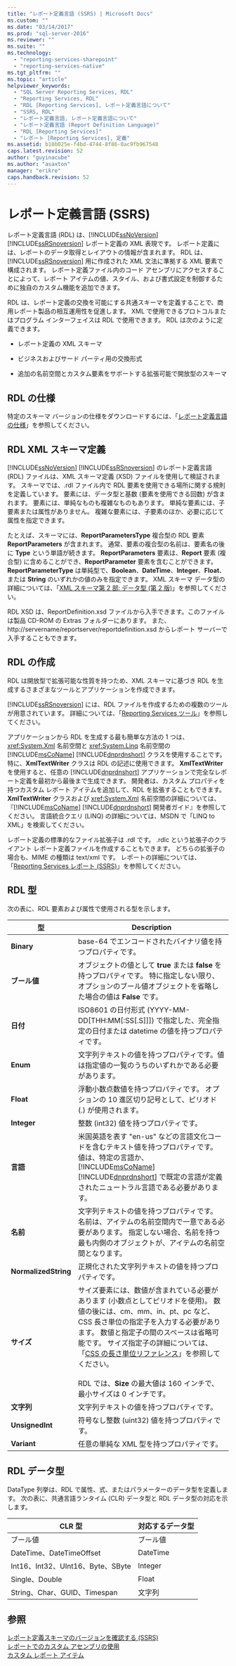 ```yaml
---
title: "レポート定義言語 (SSRS) | Microsoft Docs"
ms.custom: ""
ms.date: "03/14/2017"
ms.prod: "sql-server-2016"
ms.reviewer: ""
ms.suite: ""
ms.technology: 
  - "reporting-services-sharepoint"
  - "reporting-services-native"
ms.tgt_pltfrm: ""
ms.topic: "article"
helpviewer_keywords: 
  - "SQL Server Reporting Services, RDL"
  - "Reporting Services, RDL"
  - "RDL [Reporting Services], レポート定義言語について"
  - "SSRS, RDL"
  - "レポート定義言語, レポート定義言語について"
  - "レポート定義言語 (Report Definition Language)"
  - "RDL [Reporting Services]"
  - "レポート [Reporting Services], 定義"
ms.assetid: b18b025e-f4bd-4744-8f86-0ac9fb967548
caps.latest.revision: 52
author: "guyinacube"
ms.author: "asaxton"
manager: "erikre"
caps.handback.revision: 52
---
```

# レポート定義言語 (SSRS)
  レポート定義言語 (RDL) は、[!INCLUDE[ssNoVersion](../../includes/ssnoversion-md.md)] [!INCLUDE[ssRSnoversion](../../includes/ssrsnoversion-md.md)] レポート定義の XML 表現です。 レポート定義には、レポートのデータ取得とレイアウトの情報が含まれます。 RDL は、[!INCLUDE[ssRSnoversion](../../includes/ssrsnoversion-md.md)] 用に作成された XML 文法に準拠する XML 要素で構成されます。 レポート定義ファイル内のコード アセンブリにアクセスすることによって、レポート アイテムの値、スタイル、および書式設定を制御するために独自のカスタム機能を追加できます。  
  
 RDL は、レポート定義の交換を可能にする共通スキーマを定義することで、商用レポート製品の相互運用性を促進します。 XML で使用できるプロトコルまたはプログラム インターフェイスは RDL で使用できます。 RDL は次のように定義できます。  
  
-   レポート定義の XML スキーマ  
  
-   ビジネスおよびサード パーティ用の交換形式  
  
-   追加の名前空間とカスタム要素をサポートする拡張可能で開放型のスキーマ  
  
##  <a name="bkmk_RDL_Specifications"></a> RDL の仕様  
 特定のスキーマ バージョンの仕様をダウンロードするには、「[レポート定義言語の仕様](http://go.microsoft.com/fwlink/?linkid=116865)」を参照してください。  
  
##  <a name="bkmk_RDL_XML_Schema_Definition"></a> RDL XML スキーマ定義  
 [!INCLUDE[ssNoVersion](../../includes/ssnoversion-md.md)] [!INCLUDE[ssRSnoversion](../../includes/ssrsnoversion-md.md)] のレポート定義言語 (RDL) ファイルは、XML スキーマ定義 (XSD) ファイルを使用して検証されます。 スキーマでは、.rdl ファイル内で RDL 要素を使用できる場所に関する規則を定義しています。 要素には、データ型と基数 (要素を使用できる回数) が含まれます。 要素には、単純なものも複雑なものもあります。 単純な要素には、子要素または属性がありません。 複雑な要素には、子要素のほか、必要に応じて属性を指定できます。  
  
 たとえば、スキーマには、**ReportParametersType** 複合型の RDL 要素 **ReportParameters** が含まれます。 通常、要素の複合型の名前は、要素名の後に **Type** という単語が続きます。 **ReportParameters** 要素は、**Report** 要素 (複合型) に含めることができ、**ReportParameter** 要素を含むことができます。 **ReportParameterType** は単純型で、**Boolean**、**DateTime**、**Integer**、**Float**、または **String** のいずれかの値のみを指定できます。 XML スキーマ データ型の詳細については、「[XML スキーマ第 2 部: データ型 (第 2 版)](http://go.microsoft.com/fwlink/?linkid=4871)」を参照してください。  
  
 RDL XSD は、ReportDefinition.xsd ファイルから入手できます。このファイルは製品 CD-ROM の Extras フォルダーにあります。 また、http://servername/reportserver/reportdefinition.xsd からレポート サーバーで入手することもできます。  
  
##  <a name="bkmk_Creating_RDL"></a> RDL の作成  
 RDL は開放型で拡張可能な性質を持つため、XML スキーマに基づき RDL を生成するさまざまなツールとアプリケーションを作成できます。  
  
 [!INCLUDE[ssRSnoversion](../../includes/ssrsnoversion-md.md)] には、RDL ファイルを作成するための複数のツールが用意されています。 詳細については、「[Reporting Services ツール](../../reporting-services/tools/reporting-services-tools.md)」を参照してください。  
  
 アプリケーションから RDL を生成する最も簡単な方法の 1 つは、<xref:System.Xml> 名前空間と <xref:System.Linq> 名前空間の [!INCLUDE[msCoName](../../includes/msconame-md.md)] [!INCLUDE[dnprdnshort](../../includes/dnprdnshort-md.md)] クラスを使用することです。 特に、**XmlTextWriter** クラスは RDL の記述に使用できます。 **XmlTextWriter** を使用すると、任意の [!INCLUDE[dnprdnshort](../../includes/dnprdnshort-md.md)] アプリケーションで完全なレポート定義を最初から最後まで生成できます。 開発者は、カスタム プロパティを持つカスタム レポート アイテムを追加して、RDL を拡張することもできます。 **XmlTextWriter** クラスおよび <xref:System.Xml> 名前空間の詳細については、『[!INCLUDE[msCoName](../../includes/msconame-md.md)] [!INCLUDE[dnprdnshort](../../includes/dnprdnshort-md.md)] 開発者ガイド』を参照してください。 言語統合クエリ (LINQ) の詳細については、MSDN で「LINQ to XML」を検索してください。  
  
 レポート定義の標準的なファイル拡張子は .rdl です。 .rdlc という拡張子のクライアント レポート定義ファイルを作成することもできます。 どちらの拡張子の場合も、MIME の種類は text/xml です。 レポートの詳細については、「[Reporting Services レポート &#40;SSRS&#41;](../../reporting-services/reports/reporting-services-reports-ssrs.md)」を参照してください。  
  
##  <a name="bkmk_RDL_Types"></a> RDL 型  
 次の表に、RDL 要素および属性で使用される型を示します。  
  
|型|Description|  
|----------|-----------------|  
|**Binary**|base-64 でエンコードされたバイナリ値を持つプロパティです。|  
|**ブール値**|オブジェクトの値として **true** または **false** を持つプロパティです。 特に指定しない限り、オプションのブール値オブジェクトを省略した場合の値は **False** です。|  
|**日付**|ISO8601 の日付形式 (YYYY-MM-DD[THH:MM[:SS[.S]]]) で指定した、完全指定の日付または datetime の値を持つプロパティです。|  
|**Enum**|文字列テキストの値を持つプロパティです。値は指定値の一覧のうちのいずれかである必要があります。|  
|**Float**|浮動小数点数値を持つプロパティです。 オプションの 10 進区切り記号として、ピリオド (.) が使用されます。|  
|**Integer**|整数 (int32) 値を持つプロパティです。|  
|**言語**|米国英語を表す "en-us" などの言語文化コードを含むテキスト値を持つプロパティです。 値は、特定の言語か、[!INCLUDE[msCoName](../../includes/msconame-md.md)] [!INCLUDE[dnprdnshort](../../includes/dnprdnshort-md.md)] で既定の言語が定義されたニュートラル言語である必要があります。|  
|**名前**|文字列テキストの値を持つプロパティです。 名前は、アイテムの名前空間内で一意である必要があります。 指定しない場合、名前を持つ最も内側のオブジェクトが、アイテムの名前空間となります。|  
|**NormalizedString**|正規化された文字列テキストの値を持つプロパティです。|  
|**サイズ**|サイズ要素には、数値が含まれている必要があります (小数点としてピリオドを使用)。 数値の後には、cm、mm、in、pt、pc など、CSS 長さ単位の指定子を入力する必要があります。 数値と指定子の間のスペースは省略可能です。 サイズ指定子の詳細については、「[CSS の長さ単位リファレンス](http://go.microsoft.com/fwlink/?LinkId=9257)」を参照してください。<br /><br /> RDL では、**Size** の最大値は 160 インチで、 最小サイズは 0 インチです。|  
|**文字列**|文字列テキストの値を持つプロパティです。|  
|**UnsignedInt**|符号なし整数 (uint32) 値を持つプロパティです。|  
|**Variant**|任意の単純な XML 型を持つプロパティです。|  
  
##  <a name="bkmk_RDL_Data_Types"></a> RDL データ型  
 DataType 列挙は、RDL で属性、式、またはパラメーターのデータ型を定義します。 次の表に、共通言語ランタイム (CLR) データ型と RDL データ型の対応を示します。  
  
|**CLR 型**|**対応するデータ型**|  
|-----------------------|---------------------------------|  
|ブール値|ブール値|  
|DateTime、DateTimeOffset|DateTime|  
|Int16、Int32、UInt16、Byte、SByte|Integer|  
|Single、Double|Float|  
|String、Char、GUID、Timespan|文字列|  
  
## 参照  
 [レポート定義スキーマのバージョンを確認する &#40;SSRS&#41;](../../reporting-services/reports/find-the-report-definition-schema-version-ssrs.md)   
 [レポートでのカスタム アセンブリの使用](../../reporting-services/custom-assemblies/using-custom-assemblies-with-reports.md)   
 [カスタム レポート アイテム](../../reporting-services/custom-report-items/custom-report-items.md)  
  
  
